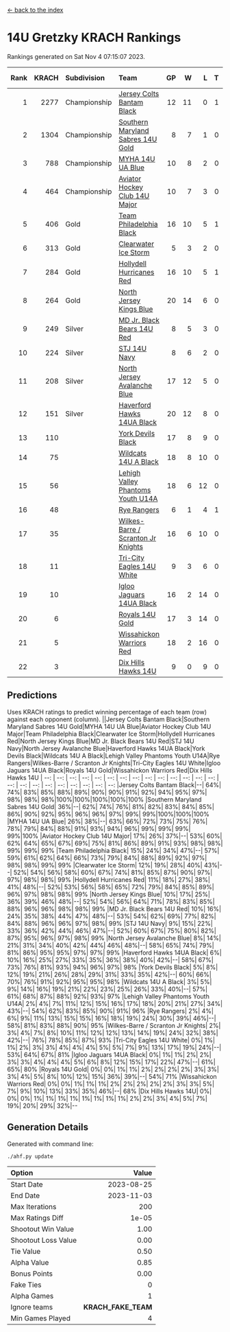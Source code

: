 [<- back to the index](readme.md)
# 14U Gretzky KRACH Rankings
Rankings generated on Sat Nov  4 07:15:07 2023.

Rank|KRACH|Subdivision|Team|GP|W|L|T|OTW|OTL|SoS|Exp Wins|Win Diff
---:|---:|:---|:---|---:|---:|---:|---:|---:|---:|---:|---:|---:
1|2277|Championship|[Jersey Colts Bantam Black](https://gamesheetstats.com/seasons/3659/teams/140580/schedule)|12|11|0|1|2|0|126|12.3|-0.0
2|1304|Championship|[Southern Maryland Sabres 14U Gold](https://gamesheetstats.com/seasons/3659/teams/140588/schedule)|8|7|1|0|0|0|208|7.9|0.0
3|788|Championship|[MYHA 14U UA Blue](https://gamesheetstats.com/seasons/3659/teams/140583/schedule)|10|8|2|0|1|2|212|8.9|0.0
4|464|Championship|[Aviator Hockey Club 14U Major](https://gamesheetstats.com/seasons/3659/teams/140575/schedule)|10|7|3|0|1|1|457|7.8|-0.0
5|406|Gold|[Team Philadelphia Black](https://gamesheetstats.com/seasons/3659/teams/140590/schedule)|16|10|5|1|2|1|446|11.4|0.0
6|313|Gold|[Clearwater Ice Storm](https://gamesheetstats.com/seasons/3659/teams/142500/schedule)|5|3|2|0|0|0|258|3.9|0.0
7|284|Gold|[Hollydell Hurricanes Red](https://gamesheetstats.com/seasons/3659/teams/140578/schedule)|16|10|5|1|1|1|329|11.4|0.0
8|264|Gold|[North Jersey Kings Blue](https://gamesheetstats.com/seasons/3659/teams/140585/schedule)|20|14|6|0|2|1|263|14.9|0.0
9|249|Silver|[MD Jr. Black Bears 14U Red](https://gamesheetstats.com/seasons/3659/teams/140581/schedule)|8|5|3|0|0|0|163|5.9|0.0
10|224|Silver|[STJ 14U Navy](https://gamesheetstats.com/seasons/3659/teams/140589/schedule)|8|6|2|0|0|1|295|6.9|0.0
11|208|Silver|[North Jersey Avalanche Blue](https://gamesheetstats.com/seasons/3659/teams/140584/schedule)|17|12|5|0|0|1|171|12.9|0.0
12|151|Silver|[Haverford Hawks 14UA Black](https://gamesheetstats.com/seasons/3659/teams/140577/schedule)|20|12|8|0|0|2|272|12.9|0.0
13|110||[York Devils Black](https://gamesheetstats.com/seasons/3659/teams/140595/schedule)|17|8|9|0|1|0|309|8.9|0.0
14|75||[Wildcats 14U A Black](https://gamesheetstats.com/seasons/3659/teams/140592/schedule)|18|8|10|0|1|1|380|8.9|0.0
15|56||[Lehigh Valley Phantoms Youth U14A](https://gamesheetstats.com/seasons/3659/teams/140582/schedule)|18|6|12|0|0|0|510|6.9|0.0
16|48||[Rye Rangers](https://gamesheetstats.com/seasons/3659/teams/140587/schedule)|6|1|4|1|0|0|347|2.4|0.0
17|35||[Wilkes-Barre / Scranton Jr Knights](https://gamesheetstats.com/seasons/3659/teams/140593/schedule)|16|6|10|0|0|0|185|6.9|0.0
18|11||[Tri-City Eagles 14U White](https://gamesheetstats.com/seasons/3659/teams/140591/schedule)|9|3|6|0|0|0|84|3.9|0.0
19|10||[Igloo Jaguars 14UA Black](https://gamesheetstats.com/seasons/3659/teams/140579/schedule)|16|2|14|0|0|0|420|2.9|0.0
20|6||[Royals 14U Gold](https://gamesheetstats.com/seasons/3659/teams/140586/schedule)|17|3|14|0|0|0|96|3.9|0.0
21|5||[Wissahickon Warriors Red](https://gamesheetstats.com/seasons/3659/teams/140594/schedule)|18|2|16|0|0|0|178|2.9|0.0
22|3||[Dix Hills Hawks 14U](https://gamesheetstats.com/seasons/3659/teams/140576/schedule)|9|0|9|0|0|0|397|0.9|0.0

## Predictions
Uses KRACH ratings to predict winning percentage of each team (row) against each opponent (column).
||Jersey Colts Bantam Black|Southern Maryland Sabres 14U Gold|MYHA 14U UA Blue|Aviator Hockey Club 14U Major|Team Philadelphia Black|Clearwater Ice Storm|Hollydell Hurricanes Red|North Jersey Kings Blue|MD Jr. Black Bears 14U Red|STJ 14U Navy|North Jersey Avalanche Blue|Haverford Hawks 14UA Black|York Devils Black|Wildcats 14U A Black|Lehigh Valley Phantoms Youth U14A|Rye Rangers|Wilkes-Barre / Scranton Jr Knights|Tri-City Eagles 14U White|Igloo Jaguars 14UA Black|Royals 14U Gold|Wissahickon Warriors Red|Dix Hills Hawks 14U
| --: | --: | --: | --: | --: | --: | --: | --: | --: | --: | --: | --: | --: | --: | --: | --: | --: | --: | --: | --: | --: | --: | --: 
|Jersey Colts Bantam Black|--| 64%| 74%| 83%| 85%| 88%| 89%| 90%| 90%| 91%| 92%| 94%| 95%| 97%| 98%| 98%| 98%|100%|100%|100%|100%|100%
|Southern Maryland Sabres 14U Gold| 36%|--| 62%| 74%| 76%| 81%| 82%| 83%| 84%| 85%| 86%| 90%| 92%| 95%| 96%| 96%| 97%| 99%| 99%|100%|100%|100%
|MYHA 14U UA Blue| 26%| 38%|--| 63%| 66%| 72%| 73%| 75%| 76%| 78%| 79%| 84%| 88%| 91%| 93%| 94%| 96%| 99%| 99%| 99%| 99%|100%
|Aviator Hockey Club 14U Major| 17%| 26%| 37%|--| 53%| 60%| 62%| 64%| 65%| 67%| 69%| 75%| 81%| 86%| 89%| 91%| 93%| 98%| 98%| 99%| 99%| 99%
|Team Philadelphia Black| 15%| 24%| 34%| 47%|--| 57%| 59%| 61%| 62%| 64%| 66%| 73%| 79%| 84%| 88%| 89%| 92%| 97%| 98%| 98%| 99%| 99%
|Clearwater Ice Storm| 12%| 19%| 28%| 40%| 43%|--| 52%| 54%| 56%| 58%| 60%| 67%| 74%| 81%| 85%| 87%| 90%| 97%| 97%| 98%| 98%| 99%
|Hollydell Hurricanes Red| 11%| 18%| 27%| 38%| 41%| 48%|--| 52%| 53%| 56%| 58%| 65%| 72%| 79%| 84%| 85%| 89%| 96%| 97%| 98%| 98%| 99%
|North Jersey Kings Blue| 10%| 17%| 25%| 36%| 39%| 46%| 48%|--| 52%| 54%| 56%| 64%| 71%| 78%| 83%| 85%| 88%| 96%| 96%| 98%| 98%| 99%
|MD Jr. Black Bears 14U Red| 10%| 16%| 24%| 35%| 38%| 44%| 47%| 48%|--| 53%| 54%| 62%| 69%| 77%| 82%| 84%| 88%| 96%| 96%| 97%| 98%| 99%
|STJ 14U Navy|  9%| 15%| 22%| 33%| 36%| 42%| 44%| 46%| 47%|--| 52%| 60%| 67%| 75%| 80%| 82%| 87%| 95%| 96%| 97%| 98%| 99%
|North Jersey Avalanche Blue|  8%| 14%| 21%| 31%| 34%| 40%| 42%| 44%| 46%| 48%|--| 58%| 65%| 74%| 79%| 81%| 86%| 95%| 95%| 97%| 97%| 99%
|Haverford Hawks 14UA Black|  6%| 10%| 16%| 25%| 27%| 33%| 35%| 36%| 38%| 40%| 42%|--| 58%| 67%| 73%| 76%| 81%| 93%| 94%| 96%| 97%| 98%
|York Devils Black|  5%|  8%| 12%| 19%| 21%| 26%| 28%| 29%| 31%| 33%| 35%| 42%|--| 60%| 66%| 70%| 76%| 91%| 92%| 95%| 95%| 98%
|Wildcats 14U A Black|  3%|  5%|  9%| 14%| 16%| 19%| 21%| 22%| 23%| 25%| 26%| 33%| 40%|--| 57%| 61%| 68%| 87%| 88%| 92%| 93%| 97%
|Lehigh Valley Phantoms Youth U14A|  2%|  4%|  7%| 11%| 12%| 15%| 16%| 17%| 18%| 20%| 21%| 27%| 34%| 43%|--| 54%| 62%| 83%| 85%| 90%| 91%| 96%
|Rye Rangers|  2%|  4%|  6%|  9%| 11%| 13%| 15%| 15%| 16%| 18%| 19%| 24%| 30%| 39%| 46%|--| 58%| 81%| 83%| 88%| 90%| 95%
|Wilkes-Barre / Scranton Jr Knights|  2%|  3%|  4%|  7%|  8%| 10%| 11%| 12%| 12%| 13%| 14%| 19%| 24%| 32%| 38%| 42%|--| 76%| 78%| 85%| 87%| 93%
|Tri-City Eagles 14U White|  0%|  1%|  1%|  2%|  3%|  3%|  4%|  4%|  4%|  5%|  5%|  7%|  9%| 13%| 17%| 19%| 24%|--| 53%| 64%| 67%| 81%
|Igloo Jaguars 14UA Black|  0%|  1%|  1%|  2%|  2%|  3%|  3%|  4%|  4%|  4%|  5%|  6%|  8%| 12%| 15%| 17%| 22%| 47%|--| 61%| 65%| 80%
|Royals 14U Gold|  0%|  0%|  1%|  1%|  2%|  2%|  2%|  2%|  3%|  3%|  3%|  4%|  5%|  8%| 10%| 12%| 15%| 36%| 39%|--| 54%| 71%
|Wissahickon Warriors Red|  0%|  0%|  1%|  1%|  1%|  2%|  2%|  2%|  2%|  2%|  3%|  3%|  5%|  7%|  9%| 10%| 13%| 33%| 35%| 46%|--| 68%
|Dix Hills Hawks 14U|  0%|  0%|  0%|  1%|  1%|  1%|  1%|  1%|  1%|  1%|  1%|  2%|  2%|  3%|  4%|  5%|  7%| 19%| 20%| 29%| 32%|--

## Generation Details

Generated with command line:
```
./ahf.py update
```

| Option | Value |
| :----- | ----: |
| Start Date | 2023-08-25 |
| End Date | 2023-11-03 |
| Max Iterations | 200 |
| Max Ratings Diff | 1e-05 |
| Shootout Win Value | 1.00 |
| Shootout Loss Value | 0.00 |
| Tie Value | 0.50 |
| Alpha Value | 0.85 |
| Bonus Points | 0.00 |
| Fake Ties | 0 |
| Alpha Games | 1 |
| Ignore teams | __KRACH_FAKE_TEAM__ |
| Min Games Played | 4 |

